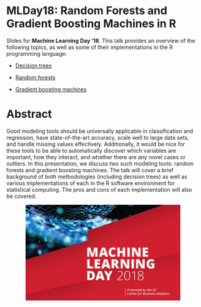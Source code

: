 MLDay18: Random Forests and Gradient Boosting Machines in R
===========================================================

Slides for **Machine Learning Day ’18**. This talk provides an overview
of the following topics, as well as some of their implementations in the
R programming language:

-   [Decision
    trees](https://en.wikipedia.org/wiki/Decision_tree_learning)

-   [Random
    forests](https://www.stat.berkeley.edu/~breiman/RandomForests/cc_home.htm)

-   [Gradient boosting
    machines](https://projecteuclid.org/euclid.aos/1013203451)

Abstract
========

Good modeling tools should be universally applicable in classification
and regression, have state-of-the-art accuracy, scale well to large data
sets, and handle missing values effectively. Additionally, it would be
nice for these tools to be able to automatically discover which
variables are important, how they interact, and whether there are any
novel cases or outliers. In this presentation, we discuss two such
modeling tools: random forests and gradient boosting machines. The talk
will cover a brief background of both methodologies (including decision
trees) as well as various implementations of each in the R software
environment for statistical computing. The pros and cons of each
implementation will also be covered.

<img src="docs/figures/MLDay18.jpg" width="80%" style="display: block; margin: auto;" />
